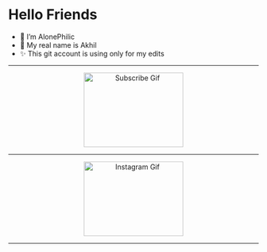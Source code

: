# Hello Friends 

- 👋 I’m AlonePhilic
- 🥰 My real name is Akhil
- ✨ This git account is using only for my edits

---

<div align="center" > <a href="https://youtube.com/channel/UCZgI-pYyxR5Ss5wNK_KIgNw"> <img src="https://media.giphy.com/media/21I47stMVODJj3ecL7/giphy.gif" alt="Subscribe Gif" height="150px" width="200"> </a>

---

<div align="center" > <a href="https://instagram.com/thorloki_official?igshid=YmMyMTA2M2Y="> <img src="https://media.giphy.com/media/kcy4GyN8JQihT4JtqP/giphy.gif" alt="Instagram Gif" height="150px" width="200"> </a>

---
<!---
Subscribe My YouTube Channel please
--->
